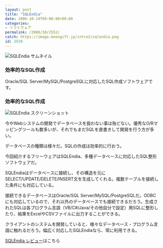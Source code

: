 ```yaml
---
layout: post
title: "SQLEndia"
date: 2006-10-14T09:00:00+09:00
categories:
- ソフトウェア
permalink: /2006/10/2552/
catch: https://image.moongift.jp/intro2/sqlendia.png
id: 2539
---
```

 ![SQLEndia サムネイル](https://image.moongift.jp/intro2/sqlendia.t.png "SQLEndia サムネイル")
  

### 効率的なSQL作成
  
Oracle/SQL Server/MySQL/PostgreSQLに対応したSQL作成ソフトウェアです。  
<!--more-->  

### 効率的なSQL作成
  

![SQLEndia スクリーンショット](https://image.moongift.jp/intro2/sqlendia.png "SQLEndia スクリーンショット")

  

今やWebシステムの開発でデータベースを扱わない事は殆どない。優秀なO/Rマッピングツールも数多いが、それでもまだSQLを直書きして開発を行う方が多い。

  

データベースの種類は様々だ。SQLの作成は効率的に行おう。

  

今回紹介するフリーウェアはSQLEndia、多種データベースに対応したSQL整形ソフトウェアだ。

  

SQLEndiaはデータベースに接続し、その構造を元にSELECT/UPDATE/DELETE/INSERT文を生成してくれる。複数テーブルを接続した条件にも対応している。

  

接続できるデータベースはOracle/SQL Server/MySQL/PostgreSQLだ。ODBCにも対応しているので、それ以外のデータベースでも接続できるだろう。生成されたSQLは各プログラム言語（VB/C#/Java/その他自分で設定）用SQLに整形したり、結果をExcelやCSVファイルに出力することができる。

  

クライアントのシステムを開発していると、様々なデータベース・プログラム言語に触れるだろう。幅広く対応したSQLEndiaなら、常に利用できる。

  

[SQLEndia レビュー](http://fw.moongift.jp/review/i-2553.html)はこちら

